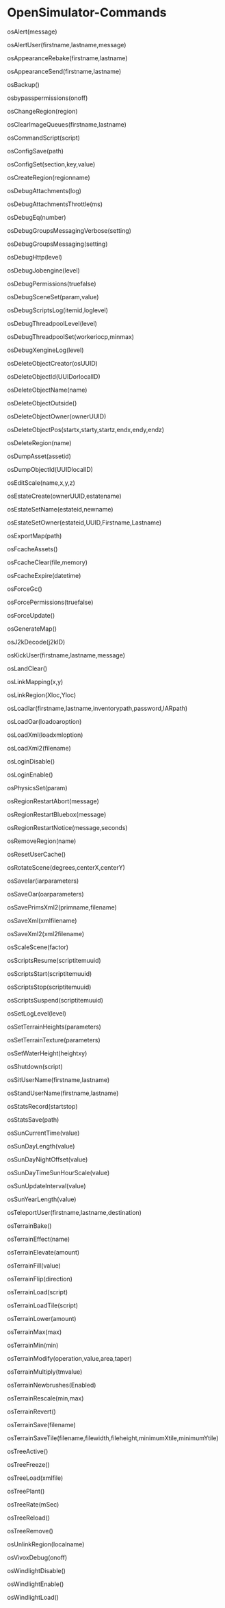 # OpenSimulator-Commands

osAlert(message)

osAlertUser(firstname,lastname,message)

osAppearanceRebake(firstname,lastname)

osAppearanceSend(firstname,lastname)

osBackup()

osbypasspermissions(onoff)

osChangeRegion(region)

osClearImageQueues(firstname,lastname)

osCommandScript(script)

osConfigSave(path)

osConfigSet(section,key,value)

osCreateRegion(regionname)

osDebugAttachments(log)

osDebugAttachmentsThrottle(ms)

osDebugEq(number)

osDebugGroupsMessagingVerbose(setting)

osDebugGroupsMessaging(setting)

osDebugHttp(level)

osDebugJobengine(level)

osDebugPermissions(truefalse)

osDebugSceneSet(param,value)

osDebugScriptsLog(itemid,loglevel)

osDebugThreadpoolLevel(level)

osDebugThreadpoolSet(workeriocp,minmax)

osDebugXengineLog(level)

osDeleteObjectCreator(osUUID)

osDeleteObjectId(UUIDorlocalID)

osDeleteObjectName(name)

osDeleteObjectOutside()

osDeleteObjectOwner(ownerUUID)

osDeleteObjectPos(startx,starty,startz,endx,endy,endz)

osDeleteRegion(name)

osDumpAsset(assetid)

osDumpObjectId(UUIDlocalID)

osEditScale(name,x,y,z)

osEstateCreate(ownerUUID,estatename)

osEstateSetName(estateid,newname)

osEstateSetOwner(estateid,UUID,Firstname,Lastname)

osExportMap(path)

osFcacheAssets()

osFcacheClear(file,memory)

osFcacheExpire(datetime)

osForceGc()

osForcePermissions(truefalse)

osForceUpdate()

osGenerateMap()

osJ2kDecode(j2kID)

osKickUser(firstname,lastname,message)

osLandClear()

osLinkMapping(x,y)

osLinkRegion(Xloc,Yloc)

osLoadIar(firstname,lastname,inventorypath,password,IARpath)

osLoadOar(loadoaroption)

osLoadXml(loadxmloption)

osLoadXml2(filename)

osLoginDisable()

osLoginEnable()

osPhysicsSet(param)

osRegionRestartAbort(message)

osRegionRestartBluebox(message)

osRegionRestartNotice(message,seconds)

osRemoveRegion(name)

osResetUserCache()

osRotateScene(degrees,centerX,centerY)

osSaveIar(iarparameters)

osSaveOar(oarparameters)

osSavePrimsXml2(primname,filename)

osSaveXml(xmlfilename)

osSaveXml2(xml2filename)

osScaleScene(factor)

osScriptsResume(scriptitemuuid)

osScriptsStart(scriptitemuuid)

osScriptsStop(scriptitemuuid)

osScriptsSuspend(scriptitemuuid)

osSetLogLevel(level)

osSetTerrainHeights(parameters)

osSetTerrainTexture(parameters)

osSetWaterHeight(heightxy)

osShutdown(script)

osSitUserName(firstname,lastname)

osStandUserName(firstname,lastname)

osStatsRecord(startstop)

osStatsSave(path)

osSunCurrentTime(value)

osSunDayLength(value)

osSunDayNightOffset(value)

osSunDayTimeSunHourScale(value)

osSunUpdateInterval(value)

osSunYearLength(value)

osTeleportUser(firstname,lastname,destination)

osTerrainBake()

osTerrainEffect(name)

osTerrainElevate(amount)

osTerrainFill(value)

osTerrainFlip(direction)

osTerrainLoad(script)

osTerrainLoadTile(script)

osTerrainLower(amount)

osTerrainMax(max)

osTerrainMin(min)

osTerrainModify(operation,value,area,taper)

osTerrainMultiply(tmvalue)

osTerrainNewbrushes(Enabled)

osTerrainRescale(min,max)

osTerrainRevert()

osTerrainSave(filename)

osTerrainSaveTile(filename,filewidth,fileheight,minimumXtile,minimumYtile)

osTreeActive()

osTreeFreeze()

osTreeLoad(xmlfile)

osTreePlant()

osTreeRate(mSec)

osTreeReload()

osTreeRemove()

osUnlinkRegion(localname)

osVivoxDebug(onoff)

osWindlightDisable()

osWindlightEnable()

osWindlightLoad()
